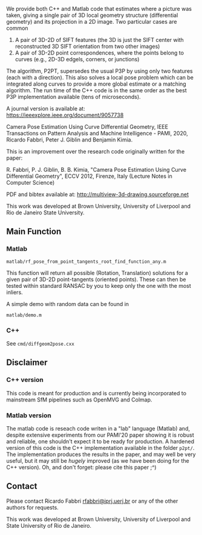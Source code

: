 We provide both C++ and Matlab code that estimates where a picture was taken,
giving a single pair of 3D local geometry structure (differential geometry) and
its projection in a 2D image. Two particular cases are common
1. A pair of 3D-2D of SIFT features (the 3D is just the SIFT center with
   reconstructed 3D SIFT orientation from two other images)
2. A pair of 3D-2D point correspondences, where the points belong to curves
   (e.g., 2D-3D edgels, corners, or junctions)

The algorithm, P2PT, supersedes the usual P3P by using only two features (each with a
direction). This also solves a local pose problem which can be integrated along
curves to provide a more global estimate or a matching algorithm. The run time of
the C++ code is in the same order as the best P3P implementation available (tens
of microseconds).

A journal version is available at: https://ieeexplore.ieee.org/document/9057738

Camera Pose Estimation Using Curve Differential Geometry, IEEE Transactions on
Pattern Analysis and Machine Intelligence - PAMI, 2020, Ricardo Fabbri, Peter J.
Giblin and Benjamin Kimia.

This is an improvement over the research code originally written for the paper:

R. Fabbri, P. J. Giblin, B. B. Kimia, "Camera Pose Estimation Using Curve
Differential Geometry", ECCV 2012, Firenze, Italy (Lecture Notes in Computer
Science)

PDF and bibtex available at: http://multiview-3d-drawing.sourceforge.net


This work was developed at Brown University, University of Liverpool and
Rio de Janeiro State University.


## Main Function

### Matlab

```
matlab/rf_pose_from_point_tangents_root_find_function_any.m
```

This function will return all possible (Rotation, Translation) solutions for a
given pair of 3D-2D point-tangents (oriented points). These can then be tested
within standard RANSAC by you to keep only the one with the most inliers.

A simple demo with random data can be found in 
```
matlab/demo.m
```

### C++

See `cmd/diffgeom2pose.cxx`

## Disclaimer

### C++ version
This code is meant for production and is currently being incorporated to
mainstream SfM pipelines such as OpenMVG and Colmap.

### Matlab version
The matlab code is reseach code writen in a "lab" language (Matlab) and, despite
extensive experiments from our PAMI'20 paper showing it is robust and reliable,
one shouldn't expect it to be ready for production. A hardened version of this
code is the C++ implementation available in the folder `p2pt/`. The implementation
produces the results in the paper, and may well be very useful, but it may still
be *hugely* improved (as we have been doing for the C++ version). Oh, and don't
forget: please cite this paper ;^)


## Contact

Please contact Ricardo Fabbri <rfabbri@iprj.uerj.br> or any of the other authors for requests.

This work was developed at Brown University, University of Liverpool and State University
of Rio de Janeiro.
